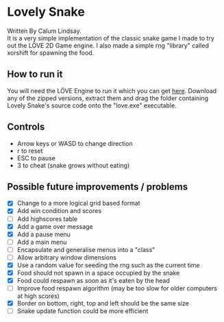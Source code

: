 # Lovely Snake
Written By Calum Lindsay.  
 It is a very simple implementation of the classic snake game I made to try out the LÖVE 2D Game engine. I also made a simple rng "library" called xorshift for spawning the food.

## How to run it
You will need the LÖVE Engine to run it which you can get [here](https://love2d.org "LÖVE 2D's Homepage"). Download any of the zipped versions, extract them and drag the folder containing Lovely Snake's source code onto the "love.exe" executable.

## Controls
- Arrow keys or WASD to change direction
- r to reset
- ESC to pause
- 3 to cheat (snake grows without eating)

## Possible future improvements / problems
- [x] Change to a more logical grid based format
- [x] Add win condition and scores
- [ ] Add highscores table
- [x] Add a game over message
- [x] Add a pause menu
- [ ] Add a main menu
- [ ] Encapsulate and generalise menus into a "class"
- [ ] Allow arbitrary window dimensions
- [x] Use a random value for seeding the rng such as the current time
- [x] Food should not spawn in a space occupied by the snake
- [x] Food could respawn as soon as it's eaten by the head
- [ ] Improve food respawn algorithm (may be too slow for older computers at high scores)
- [x] Border on bottom, right, top and left should be the same size
- [ ] Snake update function could be more efficient